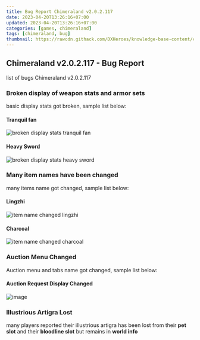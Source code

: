 ```yaml
---
title: Bug Report Chimeraland v2.0.2.117
date: 2023-04-20T13:26:16+07:00
updated: 2023-04-20T13:26:16+07:00
categories: [games, chimeraland]
tags: [chimeraland, bug]
thumbnail: https://rawcdn.githack.com/DXHeroes/knowledge-base-content/c3b5acb81a5769197701b736aa5bb7648548382d/files/bug_reporting.png
---
```


## Chimeraland v2.0.2.117 - Bug Report
list of bugs Chimeraland v2.0.2.117

### Broken display of weapon stats and armor sets
basic display stats got broken, sample list below:

#### Tranquil fan
![broken display stats tranquil fan](https://user-images.githubusercontent.com/12471057/233280392-12b301f3-0f78-4f05-a4c2-81e59089c76a.png)
#### Heavy Sword
![broken display stats heavy sword](https://user-images.githubusercontent.com/12471057/233280877-e000d7e0-e375-4498-85d0-10504a23c2fd.png)

### Many item names have been changed
many items name got changed, sample list below:

#### Lingzhi
![item name changed lingzhi](https://user-images.githubusercontent.com/12471057/233281336-c0215ddc-55cb-49e6-8fef-1c6a3fbfde96.png)
#### Charcoal
![item name changed charcoal](https://user-images.githubusercontent.com/12471057/233282572-f3647c81-2e07-437a-88cc-a74b0d512779.png)

### Auction Menu Changed
Auction menu and tabs name got changed, sample list below:

#### Auction Request Display Changed
![image](https://user-images.githubusercontent.com/12471057/233282214-c3900101-b652-4533-aca2-03d0530a0e3c.png)

### Illustrious Artigra Lost
many players reported their illustrious artigra has been lost from their **pet slot** and their **bloodline slot** but remains in **world info**
